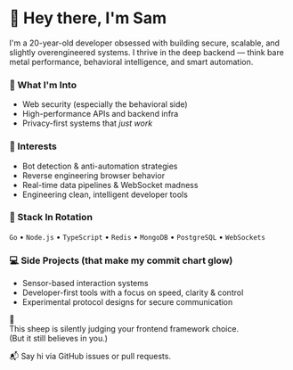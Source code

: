 # 👋 Hey there, I'm Sam

I'm a 20-year-old developer obsessed with building secure, scalable, and slightly overengineered systems. I thrive in the deep backend — think bare metal performance, behavioral intelligence, and smart automation.

### 🚀 What I'm Into
- Web security (especially the behavioral side)
- High-performance APIs and backend infra
- Privacy-first systems that *just work*

### 🧠 Interests
- Bot detection & anti-automation strategies
- Reverse engineering browser behavior
- Real-time data pipelines & WebSocket madness
- Engineering clean, intelligent developer tools

### 🧰 Stack In Rotation
`Go` • `Node.js` • `TypeScript` • `Redis` • `MongoDB` • `PostgreSQL` • `WebSockets`

### 💻 Side Projects (that make my commit chart glow)
- Sensor-based interaction systems  
- Developer-first tools with a focus on speed, clarity & control  
- Experimental protocol designs for secure communication


🐑  
This sheep is silently judging your frontend framework choice.  
(But it still believes in you.)

📬 Say hi via GitHub issues or pull requests.  
